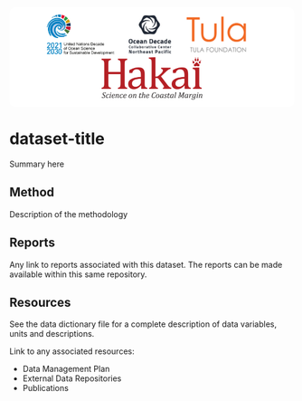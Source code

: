 <div align='center' style="background-color:white;border-radius:10px;padding:10px;">
    <img height='75px' src='docs/logos/Ocean-Decade-logo-transparent.png'/>
    &nbsp;&nbsp;&nbsp;&nbsp;
    <img height='75px' src='docs/logos/ocean_decade_collaborative_center_for_the_northeast_pacific_logo.jpeg'/>
    &nbsp;&nbsp;&nbsp;&nbsp;
    <a href='https://tula.org'><img height='75px' src=docs/logos/tula-logo.png /></a>
    &nbsp;&nbsp;&nbsp;&nbsp;
    <a href='https://hakai.org'><img height='75px' src=docs/logos/hakai-logo.png /></a>
</div>

# dataset-title

Summary here

## Method

Description of the methodology

## Reports

Any link to reports associated with this dataset. The reports can be made available
within this same repository.

## Resources

See the data dictionary file for a complete description of data variables, units
and descriptions.

Link to any associated resources:

- Data Management Plan
- External Data Repositories
- Publications
